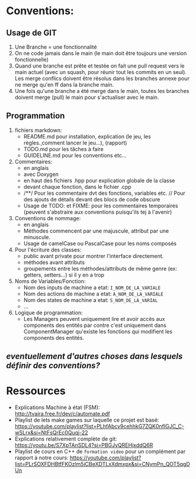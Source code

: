 # Conventions:

## Usage de GIT

1. Une Branche = une fonctionnalité
2. On ne code jamais dans le main (le main doit être toujours une version fonctionnelle)
3. Quand une branche est prête et testée on fait une pull request vers le main actuel (avec un squash, pour réunir tout les commits en un seul). Les merge conflics doivent être résolus dans les branches annexe pour ne merge qu'en ff dans la branche main.
4. Une fois qu'une branche a été merge dans le main, toutes les branches doivent merge (pull) le main pour s'actualiser avec le main.

## Programmation

1. fichiers markdown:
    - README.md pour installation, explication (le jeu, les règles.¸comment lancer le jeu...), (rapport)
    - TODO.md pour les tâches à faire
    - GUIDELINE.md pour les conventions etc...
2. Commentaires:
    - en anglais
    - avec Doxygen
    - en haut des fichiers .hpp pour explication globale de la classe
    - devant chaque fonction, dans le fichier .cpp
    - /**/ Pour les commentaire dvt des fonctions, variables etc. // Pour des ajouts de détails devant des blocs de code obscure
    - Usage de TODO: et FIXME: pour les commentaires temporaires (peuvent s'abstraire aux conventions puisqu'ils tej à l'avenir)
3. Conventions de nommage:
    - en anglais
    - Méthodes commencent par une majuscule, attribut par une minuscule.
    - Usage de camelCase ou PascalCase pour les noms composés
4. Pour l'écriture des classes:
    - public avant private pour montrer l'interface directement.
    - méthodes avant attributs
    - groupements entre les méthodes/attributs de même genre (ex: getters, setters...) si il y en a trop
5. Noms de Variables/Fonction:
    - Nom des inputs de machine a etat: `I_NOM_DE_LA_VARIALE`
    - Nom des actions de machine a etat: `A_NOM_DE_LA_VARIALE`
    - Nom des states de machine a etat: `S_NOM_DE_LA_VARIAL`
    - ...
6. Logique de programmation:
    - Les Managers peuvent uniquement lire et avoir accès aux components des entités par contre c'est uniquement dans ComponentManager qu'existe les fonctions qui modifient les components des entités.
## *eventuellement d'autres choses dans lesquels définir des conventions?*

# Ressources

- Explications Machine à état (FSM): http://tvaira.free.fr/dev/c/automate.pdf
- Playlist de lets make games sur laquelle ce projet est basé: https://youtube.com/playlist?list=PLhfAbcv9cehhkG7ZQK0nfIGJC_C-wSLrx&si=NtFsQrEc0Quqj-22
- Explications relativement complète de git: https://youtu.be/S7XpTAnSDL4?si=PBGJvQREHjxddQ6R
- Playlist de cours en C++ de `formation video` pour un complément par rapport à notre cours: https://youtube.com/playlist?list=PLrSOXFDHBtfFKOzlm5iCBeXDTLxXdmxpx&si=CNymPn_QOT5qgDUn
